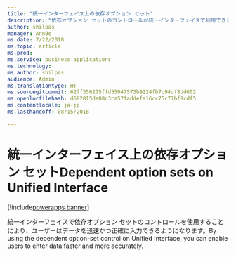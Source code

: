 ```yaml
---
title: "統一インターフェイス上の依存オプション セット"
description: "依存オプション セットのコントロールが統一インターフェイスで利用できます"
author: shilpas
manager: AnnBe
ms.date: 7/22/2018
ms.topic: article
ms.prod: 
ms.service: business-applications
ms.technology: 
ms.author: shilpas
audience: Admin
ms.translationtype: HT
ms.sourcegitcommit: 62ff356275ffd55047573b9224fb7c94df8dd602
ms.openlocfilehash: d682815de88c3ca57faddefa16cc75c77bf9cdf5
ms.contentlocale: ja-jp
ms.lasthandoff: 08/15/2018

---
```

# <a name="dependent-option-sets-on-unified-interface"></a><span data-ttu-id="07a37-103">統一インターフェイス上の依存オプション セット</span><span class="sxs-lookup"><span data-stu-id="07a37-103">Dependent option sets on Unified Interface</span></span>

[!include[powerapps banner](../includes/powerapps.md)]




<span data-ttu-id="07a37-104">統一インターフェイスで依存オプション セットのコントロールを使用することにより、ユーザーはデータを迅速かつ正確に入力できるようになります。</span><span class="sxs-lookup"><span data-stu-id="07a37-104">By using the dependent option-set control on Unified Interface, you can enable users to enter data faster and more accurately.</span></span>

